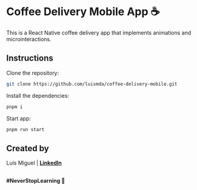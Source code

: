 # Coffee Delivery Mobile App ☕

This is a React Native coffee delivery app that implements animations and microinteractions.

## Instructions

Clone the repository:

```sh
git clone https://github.com/luismda/coffee-delivery-mobile.git
```

Install the dependencies:

```sh
pnpm i
```

Start app:

```sh
pnpm run start
```

## Created by

Luís Miguel | [**LinkedIn**](https://www.linkedin.com/in/luis-miguel-dutra-alves/)

##

**#NeverStopLearning 🚀**
